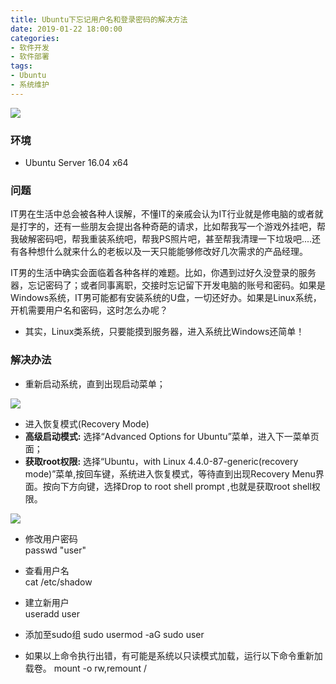 ```yaml
---
title: Ubuntu下忘记用户名和登录密码的解决方法
date: 2019-01-22 18:00:00
categories: 
- 软件开发
- 软件部署
tags: 
- Ubuntu
- 系统维护
---
```


![](/png/ubuntu_recovery/00.jpg)

### 环境 ###
- Ubuntu Server 16.04 x64

### 问题 ###

IT男在生活中总会被各种人误解，不懂IT的亲戚会认为IT行业就是修电脑的或者就是打字的，还有一些朋友会提出各种奇葩的请求，比如帮我写一个游戏外挂吧，帮我破解密码吧，帮我重装系统吧，帮我PS照片吧，甚至帮我清理一下垃圾吧....还有各种想什么就来什么的老板以及一天只能能够修改好几次需求的产品经理。  

IT男的生活中确实会面临着各种各样的难题。比如，你遇到过好久没登录的服务器，忘记密码了；或者同事离职，交接时忘记留下开发电脑的账号和密码。如果是Windows系统，IT男可能都有安装系统的U盘，一切还好办。如果是Linux系统，开机需要用户名和密码，这时怎么办呢？

- 其实，Linux类系统，只要能摸到服务器，进入系统比Windows还简单！

### 解决办法 ###

-  重新启动系统，直到出现启动菜单；

![](/png/ubuntu_recovery/01.png)
-  进入恢复模式(Recovery Mode)  
  -  **高级启动模式:** 选择“Advanced Options for Ubuntu”菜单，进入下一菜单页面；  
  -  **获取root权限:** 选择“Ubuntu，with Linux 4.4.0-87-generic(recovery mode)”菜单,按回车键，系统进入恢复模式，等待直到出现Recovery Menu界面。按向下方向键，选择Drop to root shell prompt ,也就是获取root shell权限。

![](/png/ubuntu_recovery/02.png)

- 修改用户密码  
passwd "user"  

- 查看用户名  
cat /etc/shadow  

- 建立新用户  
useradd user  

- 添加至sudo组
sudo usermod -aG sudo user  

- 如果以上命令执行出错，有可能是系统以只读模式加载，运行以下命令重新加载卷。
mount -o rw,remount /
